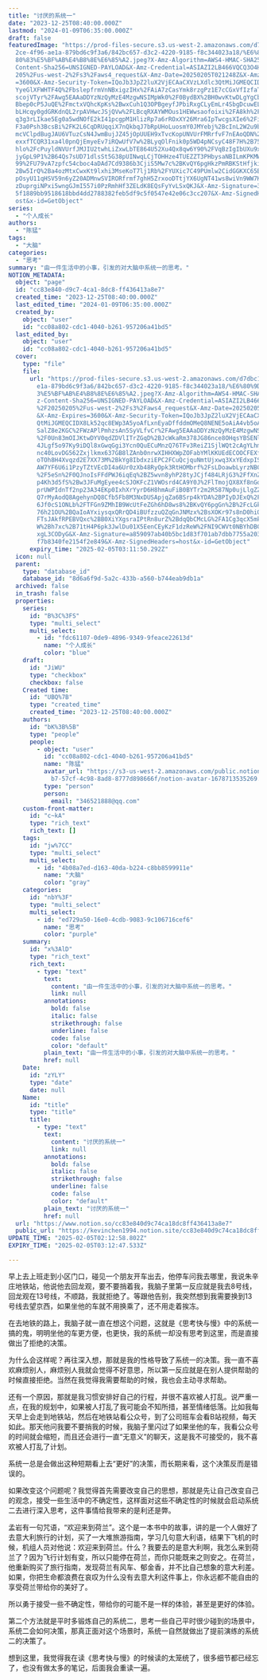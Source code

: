 ```yaml
---
title: "讨厌的系统一"
date: "2023-12-25T08:40:00.000Z"
lastmod: "2024-01-09T06:35:00.000Z"
draft: false
featuredImage: "https://prod-files-secure.s3.us-west-2.amazonaws.com/d7dbc101-8\
  2ce-4f96-ae1a-879bd6c9f3a6/842bc657-d3c2-4220-9185-f8c344023a18/%E6%80%9D%E8%\
  80%83%E5%BF%AB%E4%B8%8E%E6%85%A2.jpeg?X-Amz-Algorithm=AWS4-HMAC-SHA256&X-Amz-\
  Content-Sha256=UNSIGNED-PAYLOAD&X-Amz-Credential=ASIAZI2LB466VQCQ3O4H%2F20250\
  205%2Fus-west-2%2Fs3%2Faws4_request&X-Amz-Date=20250205T021248Z&X-Amz-Expires\
  =3600&X-Amz-Security-Token=IQoJb3JpZ2luX2VjECAaCXVzLXdlc3QtMiJGMEQCIDcwIutQQA\
  YyeGlXFWHTF4Q%2FbslepfrmVnNBxigzIHx%2FAiA7zCasYmk8rzgPz1E7cCGxVfIzfaTUEjn29KN\
  scojVTyr%2FAwg5EAAaDDYzNzQyMzE4MzgwNSIMpWk0%2F0BydBX%2BH0wvKtwDLgYgCbYtgGgX%2\
  Bbep0cP5JuQE%2FmctxVQhcKpKs%2BwxCuh1Q3OPBgeyfJPbiRxgCLyEmLr4SbgDcuwEL%2FJ9UlZ\
  bLHcqy0gdGRKdnQL2rpAVHwcJSjQVw%2FLBcqRXAYWMOus1HEWwsaofoixi%2FA8kh%2F3vF%2FZY\
  q3g3rLIkae5Eg0a5wdNOfE2kI41pcgpM1HlizRp7a6rROxXY26Mra6IpTwcgsXIe6%2FiwilPkXg0\
  F3a0Psh3BcsBi%2FK2L6CqDRUqqiX7nQkbqJ7bRpUHoLuosmY0JMYebj%2BcInL2W2u9byWUhaOzV\
  mcVClpdBugJAU6VTuzCsN4JwmBujJZ45jOpUUEH9xTvcKopUNVUrFMRrfvF7nEAoQDN%2FRy9TCCP\
  exxfTCQR31xa4l0pnQjEmyeEv7iRQwUfV7w%2BLyqOlFnik0p5WD4pNCsyC48F7H%2B75nDEopQ22\
  hlo%2FcPuyldNVUrfJMJIU2twhLiZxwLbTE864U52Xu4Qx8qw6Y90%2FVqBzIgIbUXu9x2au9XoTO\
  jyGpL9P1%2B64Qs7sUD71dlsSt5G38pUINwqLCjTOHHze4TUEZZT3PHbysaNBILmKPKMWoMnW9KyI\
  99%2FU79vA7zpfc54cboc4aDAd7Cd9386b3CjiS5Mw7c%2BKvQY6pgHkzPmRBKStHfjkiEGUN5FR%\
  2Bw5IrQ%2Ba4ozMtxCwxKt9lxhi3MseKoT7lj1Rb%2FYUXic7C49PUmlw2CidGGKXC65Bh2ECkcia\
  pOsyU11qHSV59n6yZ20ADMnwSVIRORfrmf7ghH5ZrxooDTtjYX6UgNT41ws8wiVn9WW7KHswgyoRs\
  zDuprgiNPxi5wngGJmI557i0PzRmhHf3ZELdK8EQsFyYvLSxQKJ&X-Amz-Signature=39bb9996d\
  5f1889bb9518618bbd4dd2788382feb5df9c5f0547e42e06c3cc207&X-Amz-SignedHeaders=h\
  ost&x-id=GetObject"
series:
  - "个人成长"
authors:
  - "陈猛"
tags:
  - "大脑"
categories:
  - "思考"
summary: "由一件生活中的小事，引发的对大脑中系统一的思考。"
NOTION_METADATA:
  object: "page"
  id: "cc83e840-d9c7-4ca1-8dc8-ff436413a8e7"
  created_time: "2023-12-25T08:40:00.000Z"
  last_edited_time: "2024-01-09T06:35:00.000Z"
  created_by:
    object: "user"
    id: "cc08a802-cdc1-4040-b261-957206a41bd5"
  last_edited_by:
    object: "user"
    id: "cc08a802-cdc1-4040-b261-957206a41bd5"
  cover:
    type: "file"
    file:
      url: "https://prod-files-secure.s3.us-west-2.amazonaws.com/d7dbc101-82ce-4f96-a\
        e1a-879bd6c9f3a6/842bc657-d3c2-4220-9185-f8c344023a18/%E6%80%9D%E8%80%8\
        3%E5%BF%AB%E4%B8%8E%E6%85%A2.jpeg?X-Amz-Algorithm=AWS4-HMAC-SHA256&X-Am\
        z-Content-Sha256=UNSIGNED-PAYLOAD&X-Amz-Credential=ASIAZI2LB466W2R2NQ64\
        %2F20250205%2Fus-west-2%2Fs3%2Faws4_request&X-Amz-Date=20250205T021150Z\
        &X-Amz-Expires=3600&X-Amz-Security-Token=IQoJb3JpZ2luX2VjECAaCXVzLXdlc3\
        QtMiJGMEQCIDX8Lk52qc8EWp3A5yoAfLxnEyaDffddmOMeQ8NENE5oAiA4vb5oA9%2BVudN\
        SalZ8e2KGC%2FWzAPlPmhzsAn5SyVLfvCr%2FAwg5EAAaDDYzNzQyMzE4MzgwNSIM8LcCWY\
        %2F0Un83mOIJKtwDYV0qdZDVlITrZGqD%2BJcWkaRm378JG86nce8OHqsYBSENlh0zdKSLP\
        4JLgf5o97Ky9iDQl8xGwqGgi3Ycn0QuECuMnzQ76TFv3ReiZ1SjlWQt2cAgYLhmybWS7u9d\
        nc40LovDG562Zxjlkmx637GB8lZAnb0nrwXIHHXWpZOFabYMlKKUEdECOOCFEXfeWcYTd2C\
        oTOh8H4Xvqzd2E7XX73M%2BkYg8IbdxziEPC2FCuQcjquNmtUjxwq3XxYEdxpIS%2F7UVkd\
        AW7YF6U6i1PzyTZtVEcDI4a6Ur0zXb48RyOpk3RtHOMbrf%2FsLDoawbLyrzNBCBi42xCut\
        %2F5eSn%2F0QJnoIsFFdPWJ6iqEq%2BZ5wvn8yhP28tyJCjf484LRjG3%2FfXnZWKfYcgD4\
        p4Kh3d5fS%2Bw3JFuMgEyee4cSJOKFcZ1VWOsrd4CA9Y0J%2FlTmojQX8Xf8nGo9NP1S9HZ\
        prUWPIdnTf2np23A34EKp0IxhXrYyrD6H8hmAuFiB0BYTr2m2R587Np0ujLlgZZkX3kufES\
        Q7rMyAodQ8AgehynDQ8Cfb5Fb8M3NxDUSApjqZa6BSrp4kYDA%2BPIyDJExQ%2F3sr73dXa\
        6Jf0cS1ONLb%2FTFGn9ZMhIB9WcUtFeZGh6hD8ws8%2BKvQY6pgGn%2B%2FcLGkQV159QbT\
        76h21OU%2BQaIoAYxiysqxQRrQD4iBUfzzuQZqGnJNMzx%2BsXOKr97s8nD0hiOG3FFI9JT\
        FTsJAkfRPEBVQxc%2BB0XiYXgsraIPtRn8urZ%2BdqQbCMcLG%2FA1Cg3qcX5mk63B0iMjR\
        W%2Bh7xc%2B71tH4P6pk3JwlDu01X5EenCEyKzF1dzReW%2FNI9CWVt0NBYhDBC0vJVhBhC\
        xgL3CODyG&X-Amz-Signature=a859097ab40b5bc1d83f701ab7dbb7755a2037ccc58ee\
        f7b8340fe2154f2e849&X-Amz-SignedHeaders=host&x-id=GetObject"
      expiry_time: "2025-02-05T03:11:50.292Z"
  icon: null
  parent:
    type: "database_id"
    database_id: "8d6a6f9d-5a2c-433b-a560-b744eab9db1a"
  archived: false
  in_trash: false
  properties:
    series:
      id: "B%3C%3FS"
      type: "multi_select"
      multi_select:
        - id: "fdc61107-0de9-4896-9349-9feace22613d"
          name: "个人成长"
          color: "blue"
    draft:
      id: "JiWU"
      type: "checkbox"
      checkbox: false
    Created time:
      id: "UBQ%7B"
      type: "created_time"
      created_time: "2023-12-25T08:40:00.000Z"
    authors:
      id: "bK%3B%5B"
      type: "people"
      people:
        - object: "user"
          id: "cc08a802-cdc1-4040-b261-957206a41bd5"
          name: "陈猛"
          avatar_url: "https://s3-us-west-2.amazonaws.com/public.notion-static.com/775523\
            b7-57cf-4c98-8ad8-8777d898666f/notion-avatar-1678713535269.png"
          type: "person"
          person:
            email: "346521888@qq.com"
    custom-front-matter:
      id: "c~kA"
      type: "rich_text"
      rich_text: []
    tags:
      id: "jw%7CC"
      type: "multi_select"
      multi_select:
        - id: "4b08a7ed-d163-40da-b224-c8bb8599911e"
          name: "大脑"
          color: "gray"
    categories:
      id: "nbY%3F"
      type: "multi_select"
      multi_select:
        - id: "ed729a50-16e0-4cdb-9083-9c106716cef6"
          name: "思考"
          color: "purple"
    summary:
      id: "x%3AlD"
      type: "rich_text"
      rich_text:
        - type: "text"
          text:
            content: "由一件生活中的小事，引发的对大脑中系统一的思考。"
            link: null
          annotations:
            bold: false
            italic: false
            strikethrough: false
            underline: false
            code: false
            color: "default"
          plain_text: "由一件生活中的小事，引发的对大脑中系统一的思考。"
          href: null
    Date:
      id: "zYLY"
      type: "date"
      date: null
    Name:
      id: "title"
      type: "title"
      title:
        - type: "text"
          text:
            content: "讨厌的系统一"
            link: null
          annotations:
            bold: false
            italic: false
            strikethrough: false
            underline: false
            code: false
            color: "default"
          plain_text: "讨厌的系统一"
          href: null
  url: "https://www.notion.so/cc83e840d9c74ca18dc8ff436413a8e7"
  public_url: "https://kevinchen1994.notion.site/cc83e840d9c74ca18dc8ff436413a8e7"
UPDATE_TIME: "2025-02-05T02:12:58.802Z"
EXPIRY_TIME: "2025-02-05T03:12:47.533Z"

---
```

<link rel="stylesheet" href="https://cdn.jsdelivr.net/npm/katex@0.16.2/dist/katex.min.css" integrity="sha384-bYdxxUwYipFNohQlHt0bjN/LCpueqWz13HufFEV1SUatKs1cm4L6fFgCi1jT643X" crossorigin="anonymous">


早上去上班走到小区门口，碰见一个朋友开车出去，他停车问我去哪里，我说朱辛庄地铁站，他说他去回龙观，要不要捎着我，我脑子里第一反应就是我去8号线，回龙观在13号线，不顺路，我就拒绝了。等跟他告别，我突然想到我需要换到13号线去望京西，如果坐他的车就不用换乘了，还不用走着挨冻。


在去地铁的路上，我脑子就一直在想这个问题，这就是《思考快与慢》中的系统一搞的鬼，明明坐他的车更方便，也更快，我的系统一却没有思考到这里，而是直接做出了拒绝的决策。


为什么会这样呢？再往深入想，那就是我的性格导致了系统一的决策。我一直不喜欢麻烦别人，麻烦别人我就会觉得不好意思，所以第一反应就是在别人提供帮助的时候直接拒绝。当然在我觉得我需要帮助的时候，我也会主动寻求帮助。


还有一个原因，那就是我习惯安排好自己的行程，并很不喜欢被人打乱。说严重一点，在我的规划中，如果被人打乱了我可能会不知所措，甚至情绪低落。比如我每天早上会走到地铁站，然后在地铁站看公众号，到了公司班车会看B站视频，每天如此。那天他问我要不要捎我的时候，我脑子里闪过了如果坐他的车，我看公众号的时间就会缩短，而且还会进行一直“无意义”的聊天，这是我不可接受的，我不喜欢被人打乱了计划。


系统一总是会做出这种短期看上去“更好”的决策，而长期来看，这个决策反而是错误的。


如果改变这个问题呢？我觉得首先需要改变自己的思想，那就是先让自己改变自己的观念，接受一些生活中的不确定性，这样面对这些不确定性的时候就会启动系统二去进行深入思考，这件事情给我带来的是利还是弊。


孟岩有一句咒语，“欢迎来到荷兰”。这个是一本书中的故事，讲的是一个人做好了去意大利旅行的计划，买了一大堆旅游指南，学习几句意大利语，结果下飞机的时候，机组人员对他说：欢迎来到荷兰。什么？我要去的是意大利啊，我怎么来到荷兰了？因为飞行计划有变，所以只能停在荷兰，而你只能既来之则安之。在荷兰，他重新购买了旅行指南，发现荷兰有风车、郁金香，并不比自己想象的意大利差。如果，你把生命都浪费在哀叹为什么没有去意大利这件事上，你永远都不能自由的享受荷兰带给你的美好了。


所以勇于接受一些不确定性，带给你的可能不是一样的体验，甚至是更好的体验。


第二个方法就是平时多锻炼自己的系统二，思考一些自己平时很少碰到的场景中，系统二会如何决策，那真正面对这个场景时，系统一自然就做出了提前演练的系统二的决策了。


想到这里，我觉得我在读《思考快与慢》的时候读的太笼统了，很多细节都已经忘了，也没有做太多的笔记，后面我会重读一遍。

